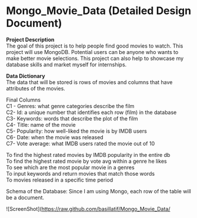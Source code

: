 # Mongo_Movie_Data (Detailed Design Document)

**Project Description**  
The goal of this project is to help people find good movies to watch. This project will use MongoDB. Potential users can be anyone who wants to make better movie selections. This project can also help to showcase my database skills and market myself for internships.  

**Data Dictionary**  
The data that will be stored is rows of movies and columns that have attributes of the movies.

Final Columns  
C1 - Genres: what genre categories describe the film  
C2-  Id: a unique number that identifies each row (film) in the database  
C3- Keywords: words that describe the plot of the film  
C4- Title: name of the movie  
C5- Popularity: how well-liked the movie is by IMDB users  
C6- Date: when the movie was released  
C7- Vote average: what IMDB users rated the movie out of 10   

To find the highest rated movies by IMDB popularity in the entire db  
To find the highest rated movie by vote avg within a genre he likes  
To see which are the most popular movie in a genres  
To input keywords and return movies that match those words  
To movies released in a specific time period  

Schema of the Database: Since I am using Mongo, each row of the table will be a document. 

![ScreenShot](https://raw.github.com/basillatif/Mongo_Movie_Data/
